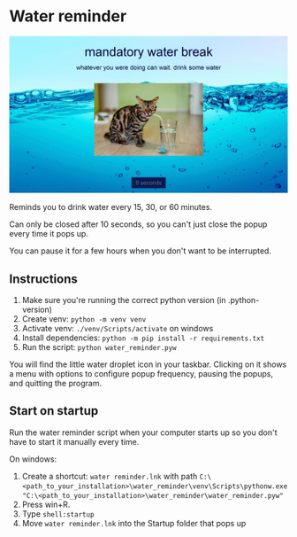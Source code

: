 # Water reminder

![screenshot](screenshot_new.png)

Reminds you to drink water every 15, 30, or 60 minutes.

Can only be closed after 10 seconds, so you can't just close the popup every
time it pops up.

You can pause it for a few hours when you don't want to be interrupted.

## Instructions

1. Make sure you're running the correct python version (in .python-version)
2. Create venv: `python -m venv venv`
3. Activate venv: `./venv/Scripts/activate` on windows
4. Install dependencies: `python -m pip install -r requirements.txt`
5. Run the script: `python water_reminder.pyw`

You will find the little water droplet icon in your taskbar. Clicking on it
shows a menu with options to configure popup frequency, pausing the popups, and
quitting the program.

## Start on startup

Run the water reminder script when your computer starts up so you don't have to
start it manually every time.

On windows:

1. Create a shortcut: `water reminder.lnk` with path
   `C:\<path_to_your_installation>\water_reminder\venv\Scripts\pythonw.exe "C:\<path_to_your_installation>\water_reminder\water_reminder.pyw"`
2. Press win+R.
3. Type `shell:startup`
4. Move `water reminder.lnk` into the Startup folder that pops up
